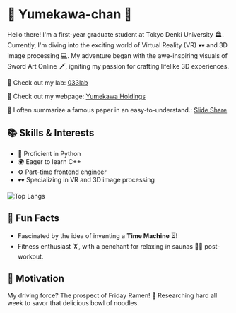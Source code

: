 
# 🌸 Yumekawa-chan 🌸

Hello there! I'm a first-year graduate student at Tokyo Denki University  🏛️. Currently, I'm diving into the exciting world of Virtual Reality (VR) 🕶️ and 3D image processing 💻. My adventure began with the awe-inspiring visuals of Sword Art Online 🗡️, igniting my passion for crafting lifelike 3D experiences.

🦄 Check out my lab: [033lab](https://033lab.org)

🍼 Check out my webpage: [Yumekawa Holdings](https://my-homepage-alpha.vercel.app/)

📜 I often summarize a famous paper in an easy-to-understand.: [Slide Share](https://www.slideshare.net/MikihiroSuzuki1/)

## 📚 Skills & Interests
- 🐍 Proficient in Python 
- 🌍 Eager to learn C++
- ⚙️ Part-time frontend engineer
- 🕶️ Specializing in VR and 3D image processing
  
![Top Langs](https://github-readme-stats.vercel.app/api/top-langs/?username=Yumekawa-chan&layout=compact&theme=radical)

## 🎈 Fun Facts 
- Fascinated by the idea of inventing a **Time Machine** ⏳!
- Fitness enthusiast 🏋️, with a penchant for relaxing in saunas 🧖‍♂️ post-workout.

## 💪 Motivation
My driving force? The prospect of Friday Ramen! 🍜 Researching hard all week to savor that delicious bowl of noodles. 
